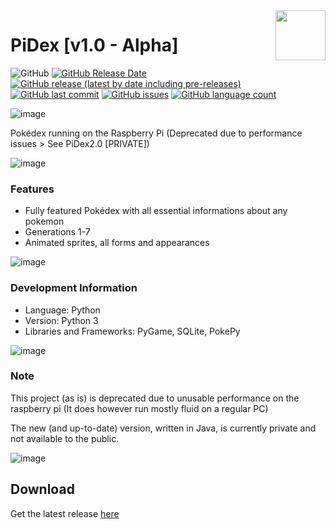 <img align="right" width="80" height="80" data-rmimg src="https://endev.at/content/projects/PiDex/PiDex_Logo_128.png">

# PiDex [v1.0 - Alpha]

![GitHub](https://img.shields.io/github/license/TobiHatti/PiDex)
[![GitHub Release Date](https://img.shields.io/github/release-date/TobiHatti/PiDex)](https://github.com/TobiHatti/PiDex/releases)
[![GitHub release (latest by date including pre-releases)](https://img.shields.io/github/v/release/TobiHatti/PiDex?include_prereleases)](https://github.com/TobiHatti/PiDex/releases)
[![GitHub last commit](https://img.shields.io/github/last-commit/TobiHatti/PiDex)](https://github.com/TobiHatti/PiDex/commits/master)
[![GitHub issues](https://img.shields.io/github/issues-raw/TobiHatti/PiDex)](https://github.com/TobiHatti/PiDex/issues)
[![GitHub language count](https://img.shields.io/github/languages/count/TobiHatti/PiDex)](https://github.com/TobiHatti/PiDex)

![image](https://endev.at/content/projects/PiDex/PiDex_Banner_300.png)

Pokédex running on the Raspberry Pi
(Deprecated due to performance issues > See PiDex2.0 [PRIVATE])

![image](https://endev.at/content/projects/PiDex/projectImages/pidex_sample_01.png)

### Features
- Fully featured Pokédex with all essential informations about any pokemon
- Generations 1-7
- Animated sprites, all forms and appearances

![image](https://endev.at/content/projects/PiDex/projectImages/pidex_sample_02.png)

### Development Information
- Language: Python
- Version: Python 3
- Libraries and Frameworks: PyGame, SQLite, PokePy

![image](https://endev.at/content/projects/PiDex/projectImages/pidex_sample_03.png)

### Note
This project (as is) is deprecated due to unusable performance on the raspberry pi 
(It does however run mostly fluid on a regular PC)

The new (and up-to-date) version, written in Java, is currently private and not available to the public.

![image](https://endev.at/content/projects/PiDex/projectImages/pidex_sample_04.png)

## Download
Get the latest release [here](https://github.com/TobiHatti/PiDex/releases)
